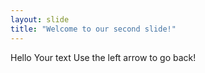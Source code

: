 ```yaml
---
layout: slide
title: "Welcome to our second slide!"
---
```

Hello
Your text
Use the left arrow to go back!
